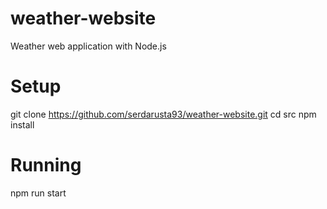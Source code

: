 # weather-website
Weather web application with Node.js

# Setup
git clone https://github.com/serdarusta93/weather-website.git
cd src
npm install

# Running
npm run start
